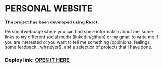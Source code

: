 # PERSONAL WEBSITE  

**The project has been developed using React.**

Personal webpage where you can find some information about me, some links to my different social media (linkedin/github) or my gmail to write me if you are interested or you want to tell me something (oppinions, feelings, some feedback.. whatever!), and a selection of projects that I have done.

### Deploy link: [OPEN IT HERE!](https://portfolio-adricampo.netlify.com)
